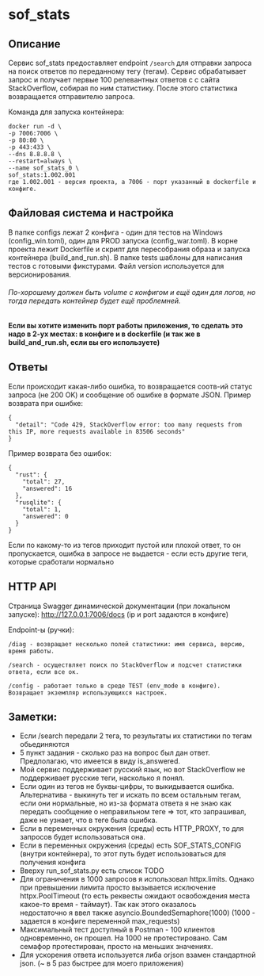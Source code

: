 # sof_stats

## Описание
Сервис sof_stats предоставляет endpoint `/search` для отправки запроса на поиск ответов по переданному тегу (тегам).
Сервис обрабатывает запрос и получает первые 100 релевантных ответов c с сайта StackOverflow, собирая по ним статистику.
После этого статистика возвращается отправителю запроса.

Команда для запуска контейнера:
```
docker run -d \
-p 7006:7006 \
-p 80:80 \
-p 443:433 \
--dns 8.8.8.8 \
--restart=always \
--name sof_stats_0 \
sof_stats:1.002.001
где 1.002.001 - версия проекта, а 7006 - порт указанный в dockerfile и конфиге.
```

## Файловая система и настройка
В папке configs лежат 2 конфига - один для тестов на Windows (config_win.toml), один для PROD запуска (config_war.toml).
В корне проекта лежит Dockerfile и скрипт для пересобрания образа и запуска контейнера (build_and_run.sh).
В папке tests шаблоны для написания тестов с готовыми фикстурами.
Файл version используется для версионирования.
###### По-хорошему должен быть volume с конфигом и ещё один для логов, но тогда передать контейнер будет ещё проблемней.
#### Если вы хотите изменить порт работы приложения, то сделать это надо в 2-ух местах: в конфиге и в dockerfile (и так же в build_and_run.sh, если вы его используете)


## Ответы
Если происходит какая-либо ошибка, то возвращается соотв-ий статус запроса (не 200 OK) и сообщение об ошибке в формате
JSON.
Пример возврата при ошибке:
```
{
  "detail": "Code 429, StackOverflow error: too many requests from this IP, more requests available in 83506 seconds"
}
```

Пример возврата без ошибок:
```
{
  "rust": {
    "total": 27,
    "answered": 16
  },
  "rusqlite": {
    "total": 1,
    "answered": 0
  }
}
```
Если по какому-то из тегов приходит пустой или плохой ответ, то он пропускается,
ошибка в запросе не выдается - если есть другие теги, которые сработали нормально


## HTTP API
Страница Swagger динамической документации (при локальном запуске):
http://127.0.0.1:7006/docs (ip и port задаются в конфиге)

Endpoint-ы (ручки):

`/diag - возвращает несколько полей статистики: имя сервиса, версию, время работы.`

`/search - осуществляет поиск по StackOverflow и подсчет статистики ответа, если все ок.`

`/config - работает только в среде TEST (env_mode в конфиге). Возвращает экземпляр использующихся настроек.`


## Заметки:

- Если /search передали 2 тега, то результаты их статистики по тегам обьединяются
- 5 пункт задания - сколько раз на вопрос был дан ответ. Предполагаю, что имеется в виду is_answered.
- Мой сервис поддерживает русский язык, но вот StackOverflow не поддерживает русские теги, насколько я понял.
- Если один из тегов не буквы-цифры, то выкидывается ошибка. Альтернатива - выкинуть тег и искать по всем остальным
  тегам, если они нормальные, но из-за формата ответа я не знаю как передать сообщение о неправильном теге =>
  тот, кто запрашивал, даже не узнает, что в теге была ошибка.
- Если в переменных окружения (среды) есть HTTP_PROXY, то для запросов будет использоваться она.
- Если в переменных окружения (среды) есть SOF_STATS_CONFIG (внутри контейнера), то этот путь
  будет использоваться для получения конфига
- Вверху run_sof_stats.py есть список TODO
- Для ограничения в 1000 запросов я использовал httpx.limits. Однако при превышении лимита просто вызывается исключение
  httpx.PoolTimeout (то есть реквесты ожидают освобождения места какое-то время - таймаут). Так как этого оказалось  
  недостаточно я ввел также asyncio.BoundedSemaphore(1000) (1000 - задается в конфиге переменной max_requests)
- Максимальный тест доступный в Postman - 100 клиентов одновременно, он прошел. На 1000 не протестировано.
  Сам семафор протестирован, просто на меньших значениях.
- Для ускорения ответа используется либа orjson взамен стандартной json. (~ в 5 раз быстрее для моего приложения)
